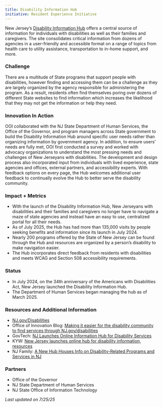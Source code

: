 ```yaml
---
title: Disability Information Hub
initiative: Resident Experience Initiative
---
```


New Jersey’s [Disability Information Hub](https://www.nj.gov/disabilities/) offers a central source of information for individuals with disabilities as well as their families and caregivers. The site consolidates critical information from dozens of agencies in a user-friendly and accessible format on a range of topics from health care to utility assistance, transportation to in-home support, and more.

### Challenge

There are a multitude of State programs that support people with disabilities, however finding and accessing them can be a challenge as they are largely organized by the agency responsible for administering the program. As a result, residents often find themselves poring over dozens of different State websites to find information which increases the likelihood that they may not get the information or help they need.

### Innovation In Action

OOI collaborated with the NJ State Department of Human Services, the Office of the Governor, and program managers across State government to build the Disability Information Hub around specific user needs rather than organizing information by government agency. In addition, to ensure users’ needs are fully met, OOI first conducted a survey and worked with advocacy organizations to understand the most pressing needs and challenges of New Jerseyans with disabilities. The development and design process also incorporated input from individuals with lived experience, state agencies and offices, external partners, and accessibility experts. With feedback options on every page, the Hub welcomes additional user feedback to continually evolve the Hub to better serve the disability community.

### Impact \+ Metrics

* With the launch of the Disability Information Hub, New Jerseyans with disabilities and their families and caregivers no longer have to navigate a maze of state agencies and instead have an easy to use, centralized portal for all their needs.  
* As of July 2025, the Hub has had more than 135,000 visits by people seeking benefits and information since its launch in July 2024.  
* Nearly 200 programs offered by the State of New Jersey can be found through the Hub and resources are organized by a person’s disability to make navigation easier.   
* The Hub incorporates direct feedback from residents with disabilities and meets WCAG and Section 508 accessibility requirements.

### Status

* In July 2024, on the 34th anniversary of the Americans with Disabilities Act, New Jersey launched the Disability Information Hub.   
* The Department of Human Services began managing the hub as of March 2025\. 

### Resources and Additional Information

* [NJ.gov/Disabilities](https://www.nj.gov/disabilities/)
* Office of Innovation Blog: [Making it easier for the disability community to find services through NJ.gov/disabilities](https://innovation.nj.gov/blog/2025-05-01-nj-gov-disabilities-hub/)
* GovTech: [NJ Launches Online Information Hub for Disability Services](https://www.govtech.com/gov-experience/n-j-launches-online-information-hub-for-disability-services)  
* KYW: [New Jersey launches online hub for disability information, resources](https://www.audacy.com/kywnewsradio/news/local/new-jersey-online-hub-disability-information)  
* NJ Family: [A New Hub Houses Info on Disability-Related Programs and Services in NJ](https://www.njfamily.com/a-new-hub-houses-info-on-disability-related-programs-and-services-in-nj/)

### Partners

* Office of the Governor  
* NJ State Department of Human Services  
* NJ State Office of Information Technology

*Last updated on 7/25/25*
